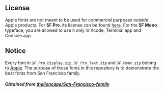 ## License
Apple fonts are not meant to be used for commercial purposes outside Apple products. For **SF Pro**, its license can be found [here](https://github.com/windyboy1704/SFPro-JP/blob/master/license.md).
For the **SF Mono** typeface, you are allowed to use it only in Xcode, Terminal.app and Console.app.

## Notice
Every font in `SF_Pro_Display.zip`, `SF_Pro_Text.zip` and `SF_Mono.zip` belong to [Apple](https://www.apple.com). The purpose of those fonts in this repository is to demonstrate the best fonts from San Francisco family.

##### Obtained from [thelioncape/San-Francisco-family](https://github.com/thelioncape/San-Francisco-family/)